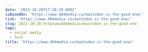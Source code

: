 ```yaml
---
date: '2023-10-20T17:28:29.000Z'
isBasedOn: 'https://www.404media.co/mastodon-is-the-good-one/'
link: 'https://www.404media.co/mastodon-is-the-good-one/'
slug: 2023-10-20-httpswww404mediacomastodon-is-the-good-one
tags:
  - social media
  - Tech
title: 'https://www.404media.co/mastodon-is-the-good-one/'
---
```


